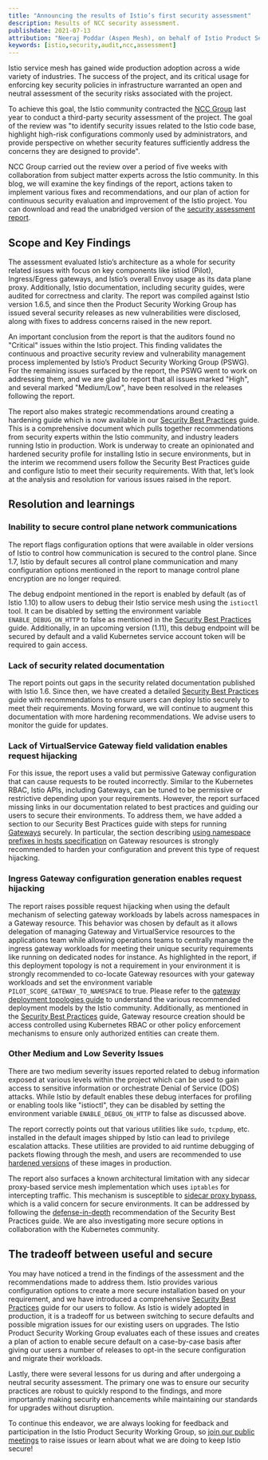 ```yaml
---
title: "Announcing the results of Istio’s first security assessment"
description: Results of NCC security assessment.
publishdate: 2021-07-13
attribution: "Neeraj Poddar (Aspen Mesh), on behalf of Istio Product Security Working Group"
keywords: [istio,security,audit,ncc,assessment]
---
```


Istio service mesh has gained wide production adoption across a wide variety of
industries. The success of the project, and its critical usage for enforcing key
security policies in infrastructure warranted an open and neutral assessment of
the security risks associated with the project.

To achieve this goal, the Istio community contracted the
[NCC Group](https://www.nccgroup.com/) last year to
conduct a third-party security assessment of the project. The goal of the review
was "to identify security issues related to the Istio code base, highlight
high-risk configurations commonly used by administrators, and provide
perspective on whether security features sufficiently address the concerns they
are designed to provide".

NCC Group carried out the review over a period of five weeks with collaboration
from subject matter experts across the Istio community. In this blog, we will
examine the key findings of the report, actions taken to implement various fixes
and recommendations, and our plan of action for continuous security evaluation
and improvement of the Istio project. You can download and read the
unabridged version of the
[security assessment report](./NCC_Group_Google_GOIST2005_Report_2020-08-06_v1.1.pdf).

## Scope and Key Findings

The assessment evaluated Istio’s architecture as a whole for security related
issues with focus on key components like istiod (Pilot), Ingress/Egress
gateways, and Istio’s overall Envoy usage as its data plane proxy. Additionally,
Istio documentation, including security guides, were audited for correctness and
clarity. The report was compiled against Istio version 1.6.5, and since then the
Product Security Working Group has issued several security releases as new
vulnerabilities were disclosed, along with fixes to address concerns raised in
the new report.

An important conclusion from the report is that the auditors found no "Critical"
issues within the Istio project. This finding validates the continuous and
proactive security review and vulnerability management process implemented by
Istio’s Product Security Working Group (PSWG). For the remaining issues surfaced
by the report, the PSWG went to work on addressing them, and we are glad to
report that all issues marked "High", and several marked "Medium/Low", have been
resolved in the releases following the report.

The report also makes strategic recommendations around creating a hardening
guide which is now available in our
[Security Best Practices](/docs/ops/best-practices/security/)
guide. This is a comprehensive document which pulls together recommendations
from security experts within the Istio community, and industry leaders running
Istio in production. Work is underway to create an opinionated and hardened
security profile for installing Istio in secure environments, but in the interim
we recommend users follow the Security Best Practices guide and configure Istio
to meet their security requirements. With that, let’s look at the analysis and
resolution for various issues raised in the report.

## Resolution and learnings

### Inability to secure control plane network communications

The report flags configuration options that were available in older versions of
Istio to control how communication is secured to the control plane. Since 1.7,
Istio by default secures all control plane communication and many configuration
options mentioned in the report to manage control plane encryption are no longer
required.

The debug endpoint mentioned in the report is enabled by default (as of Istio
1.10) to allow users to debug their Istio service mesh using the `istioctl` tool.
It can be disabled by setting the environment variable `ENABLE_DEBUG_ON_HTTP` to
false as mentioned in the [Security Best
Practices](/docs/ops/best-practices/security/#control-plane)
guide. Additionally, in an upcoming version (1.11), this debug endpoint will
be secured by default and a valid Kubernetes service account token will be
required to gain access.

### Lack of security related documentation

The report points out gaps in the security related documentation published with
Istio 1.6. Since then, we have created a detailed [Security Best Practices](/docs/ops/best-practices/security/)
guide with recommendations to ensure users can deploy Istio securely to meet
their requirements.  Moving forward, we will continue to augment this
documentation with more hardening recommendations. We advise users to monitor
the guide for updates.

### Lack of VirtualService Gateway field validation enables request hijacking

For this issue, the report uses a valid but permissive Gateway configuration
that can cause requests to be routed incorrectly. Similar to the Kubernetes
RBAC, Istio APIs, including Gateways, can be tuned to be permissive or
restrictive depending upon your requirements.  However, the report surfaced
missing links in our documentation related to best practices and guiding our
users to secure their environments. To address them, we have added a section to
our Security Best Practices guide with steps for running
[Gateways](/docs/ops/best-practices/security/#gateways) securely.
In particular, the section describing [using namespace prefixes in hosts
specification](/docs/ops/best-practices/security/#avoid-overly-broad-hosts-configurations)
on Gateway resources is strongly recommended to harden your
configuration and prevent this type of request hijacking.

### Ingress Gateway configuration generation enables request hijacking

The report raises possible request hijacking when using the default mechanism of
selecting gateway workloads by labels across namespaces in a Gateway resource.
This behavior was chosen by default as it allows delegation of managing Gateway
and VirtualService resources to the applications team while allowing operations
teams to centrally manage the ingress gateway workloads for meeting their unique
security requirements like running on dedicated nodes for instance. As
highlighted in the report, if this deployment topology is not a requirement in
your environment it is strongly recommended to co-locate Gateway resources with
your gateway workloads and set the environment variable
`PILOT_SCOPE_GATEWAY_TO_NAMESPACE` to true. Please refer to the
[gateway deployment topologies guide](/docs/setup/additional-setup/gateway/#gateway-deployment-topologies)
to understand the various recommended deployment models by the
Istio community. Additionally, as mentioned in the
[Security Best Practices](/docs/ops/best-practices/security/#restrict-gateway-creation-privileges)
guide, Gateway resource creation should be access controlled using Kubernetes
RBAC or other policy enforcement mechanisms to ensure only authorized entities
can create them.

### Other Medium and Low Severity Issues

There are two medium severity issues reported related to debug information
exposed at various levels within the project which can be used to gain access to
sensitive information or orchestrate Denial of Service (DOS) attacks. While
Istio by default enables these debug interfaces for profiling or enabling tools
like "istioctl", they can be disabled by setting the environment variable
`ENABLE_DEBUG_ON_HTTP` to false as discussed above.

The report correctly points out that various utilities like `sudo`, `tcpdump`, etc.
installed in the default images shipped by Istio can lead to privilege
escalation attacks. These utilities are  provided to aid runtime debugging of
packets flowing through the mesh, and users are recommended to use
[hardened versions](/docs/ops/configuration/security/harden-docker-images/)
of these images in production.

The report also surfaces a known architectural limitation with any sidecar
proxy-based service mesh implementation which uses `iptables` for intercepting
traffic. This mechanism is susceptible to
[sidecar proxy bypass](/docs/ops/best-practices/security/#understand-traffic-capture-limitations),
which is a valid concern for secure environments. It can be addressed by following the
[defense-in-depth](/docs/ops/best-practices/security/#defense-in-depth-with-networkpolicy)
recommendation of the Security Best Practices guide. We are
also investigating more secure options in collaboration with the Kubernetes
community.

## The tradeoff between useful and secure

You may have noticed a trend in the findings of the assessment and the
recommendations made to address them. Istio provides various configuration
options to create a more secure installation based on your requirement, and we
have introduced a comprehensive [Security Best Practices](/docs/ops/best-practices/security)
guide for our users to follow. As Istio is widely adopted in production, it is
a tradeoff for us between switching to secure defaults and possible migration
issues for our existing users on upgrades. The Istio Product Security Working
Group evaluates each of these issues and creates a plan of action to enable
secure default on a case-by-case basis after giving our users a number of
releases to opt-in the secure configuration and migrate their workloads.

Lastly, there were several lessons for us during and after undergoing a neutral
security assessment. The primary one was to ensure our security practices are
robust to quickly respond to the findings, and more importantly making security
enhancements while maintaining our standards for upgrades without disruption.

To continue this endeavor, we are always looking for feedback and participation
in the Istio Product Security Working Group, so
[join our public meetings](https://github.com/istio/community/blob/master/WORKING-GROUPS.md)
to raise issues or learn about what we are doing to keep Istio secure!
